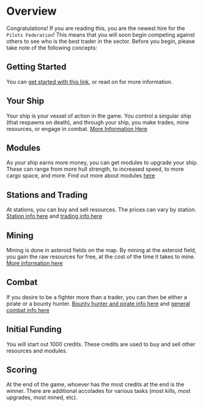 # Overview

Congratulations! If you are reading this, you are the newest hire for the `Pilots Federation`!
This means that you will soon begin competing against others to see who is the best trader in the sector.
Before you begin, please take note of the following concepts:

## Getting Started

You can [get started with this link](getting_started.html), or read on for more information.

## Your Ship

Your ship is your vessel of action in the game. You control a singular ship (that respawns on death), and through your ship, you make trades, mine resources, or engage in combat.
[More Information Here](ships.html)

## Modules

As your ship earns more money, you can get modules to upgrade your ship. These can range from more hull strength, to increased speed, to more cargo space, and more.
Find out more about modules [here](ship_upgrades.html)

## Stations and Trading

At stations, you can buy and sell resources. The prices can vary by station.
[Station info here](stations.html) and [trading info here](trading.html)

## Mining

Mining is done in asteroid fields on the map. By mining at the asteroid field, you gain the raw resources for free, at the cost of the time it takes to mine.
[More information here](asteroid_fields_and_mining.html)

## Combat

If you desire to be a fighter more than a trader, you can then be either a pirate or a bounty hunter.
[Bounty hunter and pirate info here](bounty_hunting_lawfulness_and_piracy.html) and [general combat info here](combat.html)

## Initial Funding

You will start out 1000 credits. These credits are used to buy and sell other resources and modules.

## Scoring

At the end of the game, whoever has the most credits at the end is the winner.
There are additional accolades for various tasks (most kills, most upgrades, most mined, etc).
